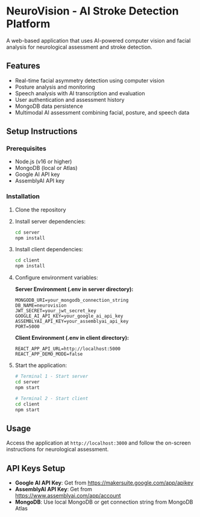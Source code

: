 # NeuroVision - AI Stroke Detection Platform

A web-based application that uses AI-powered computer vision and facial analysis for neurological assessment and stroke detection.

## Features

- Real-time facial asymmetry detection using computer vision
- Posture analysis and monitoring
- Speech analysis with AI transcription and evaluation
- User authentication and assessment history
- MongoDB data persistence
- Multimodal AI assessment combining facial, posture, and speech data

## Setup Instructions

### Prerequisites
- Node.js (v16 or higher)
- MongoDB (local or Atlas)
- Google AI API key
- AssemblyAI API key

### Installation

1. Clone the repository
2. Install server dependencies:
   ```bash
   cd server
   npm install
   ```

3. Install client dependencies:
   ```bash
   cd client
   npm install
   ```

4. Configure environment variables:

   **Server Environment (.env in server directory):**
   ```
   MONGODB_URI=your_mongodb_connection_string
   DB_NAME=neurovision
   JWT_SECRET=your_jwt_secret_key
   GOOGLE_AI_API_KEY=your_google_ai_api_key
   ASSEMBLYAI_API_KEY=your_assemblyai_api_key
   PORT=5000
   ```

   **Client Environment (.env in client directory):**
   ```
   REACT_APP_API_URL=http://localhost:5000
   REACT_APP_DEMO_MODE=false
   ```

5. Start the application:
   ```bash
   # Terminal 1 - Start server
   cd server
   npm start
   
   # Terminal 2 - Start client
   cd client
   npm start
   ```

## Usage

Access the application at `http://localhost:3000` and follow the on-screen instructions for neurological assessment.

## API Keys Setup

- **Google AI API Key**: Get from https://makersuite.google.com/app/apikey
- **AssemblyAI API Key**: Get from https://www.assemblyai.com/app/account
- **MongoDB**: Use local MongoDB or get connection string from MongoDB Atlas